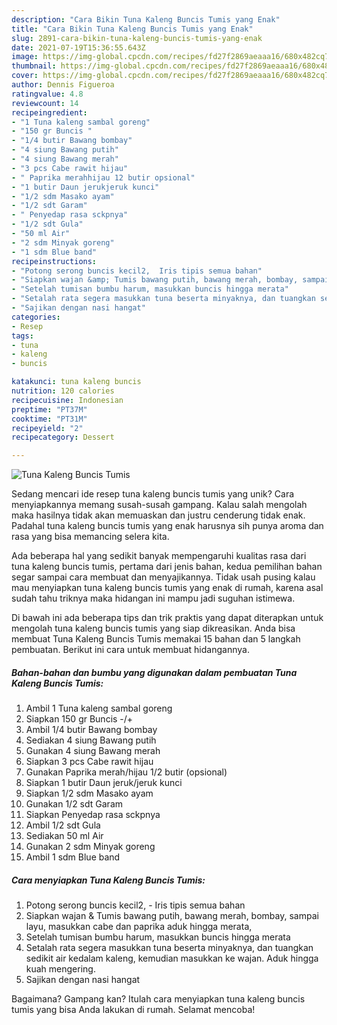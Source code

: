 ```yaml
---
description: "Cara Bikin Tuna Kaleng Buncis Tumis yang Enak"
title: "Cara Bikin Tuna Kaleng Buncis Tumis yang Enak"
slug: 2891-cara-bikin-tuna-kaleng-buncis-tumis-yang-enak
date: 2021-07-19T15:36:55.643Z
image: https://img-global.cpcdn.com/recipes/fd27f2869aeaaa16/680x482cq70/tuna-kaleng-buncis-tumis-foto-resep-utama.jpg
thumbnail: https://img-global.cpcdn.com/recipes/fd27f2869aeaaa16/680x482cq70/tuna-kaleng-buncis-tumis-foto-resep-utama.jpg
cover: https://img-global.cpcdn.com/recipes/fd27f2869aeaaa16/680x482cq70/tuna-kaleng-buncis-tumis-foto-resep-utama.jpg
author: Dennis Figueroa
ratingvalue: 4.8
reviewcount: 14
recipeingredient:
- "1 Tuna kaleng sambal goreng"
- "150 gr Buncis "
- "1/4 butir Bawang bombay"
- "4 siung Bawang putih"
- "4 siung Bawang merah"
- "3 pcs Cabe rawit hijau"
- " Paprika merahhijau 12 butir opsional"
- "1 butir Daun jerukjeruk kunci"
- "1/2 sdm Masako ayam"
- "1/2 sdt Garam"
- " Penyedap rasa sckpnya"
- "1/2 sdt Gula"
- "50 ml Air"
- "2 sdm Minyak goreng"
- "1 sdm Blue band"
recipeinstructions:
- "Potong serong buncis kecil2,  Iris tipis semua bahan"
- "Siapkan wajan &amp; Tumis bawang putih, bawang merah, bombay, sampai layu, masukkan cabe dan paprika aduk hingga merata,"
- "Setelah tumisan bumbu harum, masukkan buncis hingga merata"
- "Setalah rata segera masukkan tuna beserta minyaknya, dan tuangkan sedikit air kedalam kaleng, kemudian masukkan ke wajan. Aduk hingga kuah mengering."
- "Sajikan dengan nasi hangat"
categories:
- Resep
tags:
- tuna
- kaleng
- buncis

katakunci: tuna kaleng buncis 
nutrition: 120 calories
recipecuisine: Indonesian
preptime: "PT37M"
cooktime: "PT31M"
recipeyield: "2"
recipecategory: Dessert

---
```



![Tuna Kaleng Buncis Tumis](https://img-global.cpcdn.com/recipes/fd27f2869aeaaa16/680x482cq70/tuna-kaleng-buncis-tumis-foto-resep-utama.jpg)

Sedang mencari ide resep tuna kaleng buncis tumis yang unik? Cara menyiapkannya memang susah-susah gampang. Kalau salah mengolah maka hasilnya tidak akan memuaskan dan justru cenderung tidak enak. Padahal tuna kaleng buncis tumis yang enak harusnya sih punya aroma dan rasa yang bisa memancing selera kita.



Ada beberapa hal yang sedikit banyak mempengaruhi kualitas rasa dari tuna kaleng buncis tumis, pertama dari jenis bahan, kedua pemilihan bahan segar sampai cara membuat dan menyajikannya. Tidak usah pusing kalau mau menyiapkan tuna kaleng buncis tumis yang enak di rumah, karena asal sudah tahu triknya maka hidangan ini mampu jadi suguhan istimewa.


Di bawah ini ada beberapa tips dan trik praktis yang dapat diterapkan untuk mengolah tuna kaleng buncis tumis yang siap dikreasikan. Anda bisa membuat Tuna Kaleng Buncis Tumis memakai 15 bahan dan 5 langkah pembuatan. Berikut ini cara untuk membuat hidangannya.

<!--inarticleads1-->

##### Bahan-bahan dan bumbu yang digunakan dalam pembuatan Tuna Kaleng Buncis Tumis:

1. Ambil 1 Tuna kaleng sambal goreng
1. Siapkan 150 gr Buncis -/+
1. Ambil 1/4 butir Bawang bombay
1. Sediakan 4 siung Bawang putih
1. Gunakan 4 siung Bawang merah
1. Siapkan 3 pcs Cabe rawit hijau
1. Gunakan  Paprika merah/hijau 1/2 butir (opsional)
1. Siapkan 1 butir Daun jeruk/jeruk kunci
1. Siapkan 1/2 sdm Masako ayam
1. Gunakan 1/2 sdt Garam
1. Siapkan  Penyedap rasa sckpnya
1. Ambil 1/2 sdt Gula
1. Sediakan 50 ml Air
1. Gunakan 2 sdm Minyak goreng
1. Ambil 1 sdm Blue band




<!--inarticleads2-->

##### Cara menyiapkan Tuna Kaleng Buncis Tumis:

1. Potong serong buncis kecil2,  - Iris tipis semua bahan
1. Siapkan wajan &amp; Tumis bawang putih, bawang merah, bombay, sampai layu, masukkan cabe dan paprika aduk hingga merata,
1. Setelah tumisan bumbu harum, masukkan buncis hingga merata
1. Setalah rata segera masukkan tuna beserta minyaknya, dan tuangkan sedikit air kedalam kaleng, kemudian masukkan ke wajan. Aduk hingga kuah mengering.
1. Sajikan dengan nasi hangat




Bagaimana? Gampang kan? Itulah cara menyiapkan tuna kaleng buncis tumis yang bisa Anda lakukan di rumah. Selamat mencoba!
